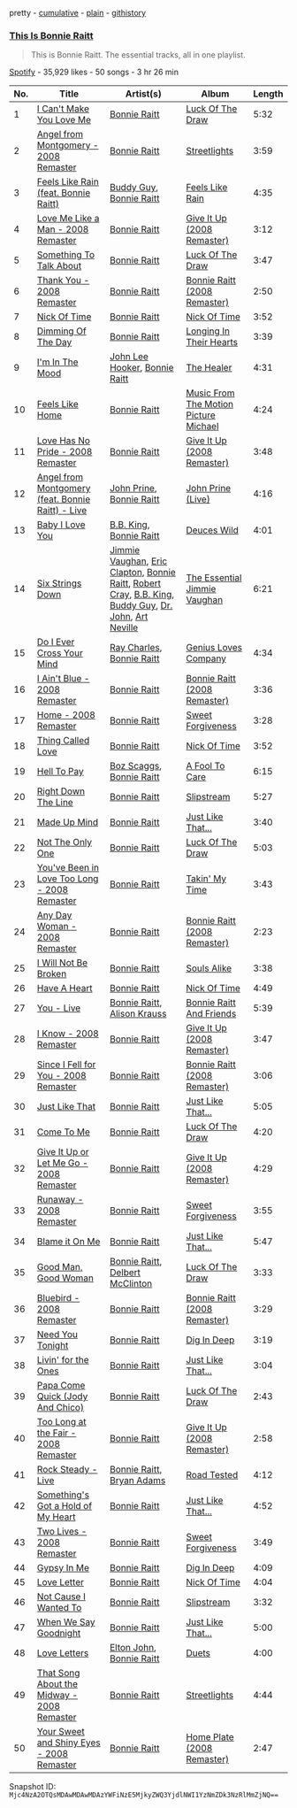 pretty - [cumulative](/playlists/cumulative/37i9dQZF1DZ06evO2MOc1x.md) - [plain](/playlists/plain/37i9dQZF1DZ06evO2MOc1x) - [githistory](https://github.githistory.xyz/mackorone/spotify-playlist-archive/blob/main/playlists/plain/37i9dQZF1DZ06evO2MOc1x)

### [This Is Bonnie Raitt](https://open.spotify.com/playlist/37i9dQZF1DZ06evO2MOc1x)

> This is Bonnie Raitt\. The essential tracks, all in one playlist.

[Spotify](https://open.spotify.com/user/spotify) - 35,929 likes - 50 songs - 3 hr 26 min

| No. | Title | Artist(s) | Album | Length |
|---|---|---|---|---|
| 1 | [I Can't Make You Love Me](https://open.spotify.com/track/69uJi5QsBtqlYkGURTBli8) | [Bonnie Raitt](https://open.spotify.com/artist/4KDyYWR7IpxZ7xrdYbKrqY) | [Luck Of The Draw](https://open.spotify.com/album/6blrkOZ0VmkhYPjfoD7eqf) | 5:32 |
| 2 | [Angel from Montgomery \- 2008 Remaster](https://open.spotify.com/track/6JssQFiBCi6ZcE6060S9A7) | [Bonnie Raitt](https://open.spotify.com/artist/4KDyYWR7IpxZ7xrdYbKrqY) | [Streetlights](https://open.spotify.com/album/3FEpG9aXxEwWfdpHeCScvO) | 3:59 |
| 3 | [Feels Like Rain \(feat\. Bonnie Raitt\)](https://open.spotify.com/track/5MTsZG10E0hTvAkdioyPnw) | [Buddy Guy](https://open.spotify.com/artist/2gCsNOpiBaMNh20jQ5prf0), [Bonnie Raitt](https://open.spotify.com/artist/4KDyYWR7IpxZ7xrdYbKrqY) | [Feels Like Rain](https://open.spotify.com/album/2GXqcjyaSAMRnmFuvHM2Bd) | 4:35 |
| 4 | [Love Me Like a Man \- 2008 Remaster](https://open.spotify.com/track/0h06YSqzwbAU9ZDuIvw8pk) | [Bonnie Raitt](https://open.spotify.com/artist/4KDyYWR7IpxZ7xrdYbKrqY) | [Give It Up \(2008 Remaster\)](https://open.spotify.com/album/6ry5iI1ik4H2DvoiWhluYh) | 3:12 |
| 5 | [Something To Talk About](https://open.spotify.com/track/6Ceejf3zBXvAhIY9DbP1Pr) | [Bonnie Raitt](https://open.spotify.com/artist/4KDyYWR7IpxZ7xrdYbKrqY) | [Luck Of The Draw](https://open.spotify.com/album/6blrkOZ0VmkhYPjfoD7eqf) | 3:47 |
| 6 | [Thank You \- 2008 Remaster](https://open.spotify.com/track/2zLIjfjQ8kMy7WSSLmF0I2) | [Bonnie Raitt](https://open.spotify.com/artist/4KDyYWR7IpxZ7xrdYbKrqY) | [Bonnie Raitt \(2008 Remaster\)](https://open.spotify.com/album/4gjY9JfOCvVlr7yTIyl2e0) | 2:50 |
| 7 | [Nick Of Time](https://open.spotify.com/track/1gqk2dawfdLdn4XamF27cx) | [Bonnie Raitt](https://open.spotify.com/artist/4KDyYWR7IpxZ7xrdYbKrqY) | [Nick Of Time](https://open.spotify.com/album/6wxpS5o0ty5CLqyH5fIRln) | 3:52 |
| 8 | [Dimming Of The Day](https://open.spotify.com/track/3g3ngs81nNMZn6kW1BA8Hs) | [Bonnie Raitt](https://open.spotify.com/artist/4KDyYWR7IpxZ7xrdYbKrqY) | [Longing In Their Hearts](https://open.spotify.com/album/5mkkuHwxHfE9yqafBFSLLI) | 3:39 |
| 9 | [I'm In The Mood](https://open.spotify.com/track/1W3QQa9SG6zaftNQJchWY7) | [John Lee Hooker](https://open.spotify.com/artist/1yNOfXGQNGjAynk77wv85x), [Bonnie Raitt](https://open.spotify.com/artist/4KDyYWR7IpxZ7xrdYbKrqY) | [The Healer](https://open.spotify.com/album/2jKj2prskANfjyo13navEs) | 4:31 |
| 10 | [Feels Like Home](https://open.spotify.com/track/7mUQ0w8i88ObXwSnrUwfZO) | [Bonnie Raitt](https://open.spotify.com/artist/4KDyYWR7IpxZ7xrdYbKrqY) | [Music From The Motion Picture Michael](https://open.spotify.com/album/52LfK1ML8u7Xj1ArC8oC22) | 4:24 |
| 11 | [Love Has No Pride \- 2008 Remaster](https://open.spotify.com/track/5IaEafAl7QJbxu9DG1usyb) | [Bonnie Raitt](https://open.spotify.com/artist/4KDyYWR7IpxZ7xrdYbKrqY) | [Give It Up \(2008 Remaster\)](https://open.spotify.com/album/6ry5iI1ik4H2DvoiWhluYh) | 3:48 |
| 12 | [Angel from Montgomery \(feat\. Bonnie Raitt\) \- Live](https://open.spotify.com/track/53OnUdsF4yWSaUevfD3EjW) | [John Prine](https://open.spotify.com/artist/0nJUwPwC9Ti4vvuJ0q3MfT), [Bonnie Raitt](https://open.spotify.com/artist/4KDyYWR7IpxZ7xrdYbKrqY) | [John Prine \(Live\)](https://open.spotify.com/album/5WNkdBedxiVxtWZH1xkYoQ) | 4:16 |
| 13 | [Baby I Love You](https://open.spotify.com/track/1jJNeiTnmoVqHhawN9tXfE) | [B.B\. King](https://open.spotify.com/artist/5xLSa7l4IV1gsQfhAMvl0U), [Bonnie Raitt](https://open.spotify.com/artist/4KDyYWR7IpxZ7xrdYbKrqY) | [Deuces Wild](https://open.spotify.com/album/3fIftPnF4eb7gkg2lFS1TV) | 4:01 |
| 14 | [Six Strings Down](https://open.spotify.com/track/0C7mriFxQZ24xpDXgSfIc8) | [Jimmie Vaughan](https://open.spotify.com/artist/4gPGI1vW8TOypARV9Ykzae), [Eric Clapton](https://open.spotify.com/artist/6PAt558ZEZl0DmdXlnjMgD), [Bonnie Raitt](https://open.spotify.com/artist/4KDyYWR7IpxZ7xrdYbKrqY), [Robert Cray](https://open.spotify.com/artist/6eMlKSBFAoXVJLoeHmwKEj), [B.B\. King](https://open.spotify.com/artist/5xLSa7l4IV1gsQfhAMvl0U), [Buddy Guy](https://open.spotify.com/artist/2gCsNOpiBaMNh20jQ5prf0), [Dr\. John](https://open.spotify.com/artist/320TrJub4arztwXRm7kqVO), [Art Neville](https://open.spotify.com/artist/4f9WzVkgm5FoJW8lGGmHkG) | [The Essential Jimmie Vaughan](https://open.spotify.com/album/61ahDSudLBKZ06utlL3g4y) | 6:21 |
| 15 | [Do I Ever Cross Your Mind](https://open.spotify.com/track/3GH1udndeAMY27JfXe0ecZ) | [Ray Charles](https://open.spotify.com/artist/1eYhYunlNJlDoQhtYBvPsi), [Bonnie Raitt](https://open.spotify.com/artist/4KDyYWR7IpxZ7xrdYbKrqY) | [Genius Loves Company](https://open.spotify.com/album/3CwGxaRLRyEw6OiSbVhdRE) | 4:34 |
| 16 | [I Ain't Blue \- 2008 Remaster](https://open.spotify.com/track/54CBPWCAZ37nY94t16ocyL) | [Bonnie Raitt](https://open.spotify.com/artist/4KDyYWR7IpxZ7xrdYbKrqY) | [Bonnie Raitt \(2008 Remaster\)](https://open.spotify.com/album/4gjY9JfOCvVlr7yTIyl2e0) | 3:36 |
| 17 | [Home \- 2008 Remaster](https://open.spotify.com/track/4SgIuqaMyQSckMOCrZBBPe) | [Bonnie Raitt](https://open.spotify.com/artist/4KDyYWR7IpxZ7xrdYbKrqY) | [Sweet Forgiveness](https://open.spotify.com/album/3hNmPJhslMBIBRlOD1iD0B) | 3:28 |
| 18 | [Thing Called Love](https://open.spotify.com/track/3g6lXYay6mqmtFmjzSYr66) | [Bonnie Raitt](https://open.spotify.com/artist/4KDyYWR7IpxZ7xrdYbKrqY) | [Nick Of Time](https://open.spotify.com/album/6wxpS5o0ty5CLqyH5fIRln) | 3:52 |
| 19 | [Hell To Pay](https://open.spotify.com/track/5oBFPW3PpybYWSsvEuuGnv) | [Boz Scaggs](https://open.spotify.com/artist/46njgd2Rq9tZc4ZjeQMgbh), [Bonnie Raitt](https://open.spotify.com/artist/4KDyYWR7IpxZ7xrdYbKrqY) | [A Fool To Care](https://open.spotify.com/album/4LzBJVxW5Pr77G7d4CrRbX) | 6:15 |
| 20 | [Right Down The Line](https://open.spotify.com/track/1ciDeTaBbYEP3aBj2Eu5X4) | [Bonnie Raitt](https://open.spotify.com/artist/4KDyYWR7IpxZ7xrdYbKrqY) | [Slipstream](https://open.spotify.com/album/1tlNRoFelhNdpaaxkJIX9T) | 5:27 |
| 21 | [Made Up Mind](https://open.spotify.com/track/2M13EkwriCE63GAg4lZ97z) | [Bonnie Raitt](https://open.spotify.com/artist/4KDyYWR7IpxZ7xrdYbKrqY) | [Just Like That...](https://open.spotify.com/album/5urpeKkrqE82otTOfs8OFd) | 3:40 |
| 22 | [Not The Only One](https://open.spotify.com/track/13p06XYJaV05Q65hSU87jW) | [Bonnie Raitt](https://open.spotify.com/artist/4KDyYWR7IpxZ7xrdYbKrqY) | [Luck Of The Draw](https://open.spotify.com/album/6blrkOZ0VmkhYPjfoD7eqf) | 5:03 |
| 23 | [You've Been in Love Too Long \- 2008 Remaster](https://open.spotify.com/track/1jiYXUtNTeZzebDXDGgGQd) | [Bonnie Raitt](https://open.spotify.com/artist/4KDyYWR7IpxZ7xrdYbKrqY) | [Takin' My Time](https://open.spotify.com/album/6wnsIGl42ActiWfYwkxbra) | 3:43 |
| 24 | [Any Day Woman \- 2008 Remaster](https://open.spotify.com/track/6hH5c3iQ0z1RjyOuz4D0c2) | [Bonnie Raitt](https://open.spotify.com/artist/4KDyYWR7IpxZ7xrdYbKrqY) | [Bonnie Raitt \(2008 Remaster\)](https://open.spotify.com/album/4gjY9JfOCvVlr7yTIyl2e0) | 2:23 |
| 25 | [I Will Not Be Broken](https://open.spotify.com/track/7dS8Pt5M2lsBJuPhTMvRuq) | [Bonnie Raitt](https://open.spotify.com/artist/4KDyYWR7IpxZ7xrdYbKrqY) | [Souls Alike](https://open.spotify.com/album/3iK0XCTRh5zfLjfrmO3agU) | 3:38 |
| 26 | [Have A Heart](https://open.spotify.com/track/5DXvq6kWCNefq4qTSVGGGC) | [Bonnie Raitt](https://open.spotify.com/artist/4KDyYWR7IpxZ7xrdYbKrqY) | [Nick Of Time](https://open.spotify.com/album/6wxpS5o0ty5CLqyH5fIRln) | 4:49 |
| 27 | [You \- Live](https://open.spotify.com/track/6mG1WZbhkUsTSJRhdfYP78) | [Bonnie Raitt](https://open.spotify.com/artist/4KDyYWR7IpxZ7xrdYbKrqY), [Alison Krauss](https://open.spotify.com/artist/5J6L7N6B4nI1M5cwa29mQG) | [Bonnie Raitt And Friends](https://open.spotify.com/album/4qt6BOh1VgNCyNyKYnFb5A) | 5:39 |
| 28 | [I Know \- 2008 Remaster](https://open.spotify.com/track/5lV9iUQzwQWo1gZMGjkeGl) | [Bonnie Raitt](https://open.spotify.com/artist/4KDyYWR7IpxZ7xrdYbKrqY) | [Give It Up \(2008 Remaster\)](https://open.spotify.com/album/6ry5iI1ik4H2DvoiWhluYh) | 3:47 |
| 29 | [Since I Fell for You \- 2008 Remaster](https://open.spotify.com/track/71G25PCcl4wa87qOJjjblz) | [Bonnie Raitt](https://open.spotify.com/artist/4KDyYWR7IpxZ7xrdYbKrqY) | [Bonnie Raitt \(2008 Remaster\)](https://open.spotify.com/album/4gjY9JfOCvVlr7yTIyl2e0) | 3:06 |
| 30 | [Just Like That](https://open.spotify.com/track/4yYi79a3MEQ0pCRCvuxcuU) | [Bonnie Raitt](https://open.spotify.com/artist/4KDyYWR7IpxZ7xrdYbKrqY) | [Just Like That...](https://open.spotify.com/album/5urpeKkrqE82otTOfs8OFd) | 5:05 |
| 31 | [Come To Me](https://open.spotify.com/track/77jvkoKzy83gHwYe4pLi1Y) | [Bonnie Raitt](https://open.spotify.com/artist/4KDyYWR7IpxZ7xrdYbKrqY) | [Luck Of The Draw](https://open.spotify.com/album/6blrkOZ0VmkhYPjfoD7eqf) | 4:20 |
| 32 | [Give It Up or Let Me Go \- 2008 Remaster](https://open.spotify.com/track/4GyoNlQeLSHFZX2txg7cOr) | [Bonnie Raitt](https://open.spotify.com/artist/4KDyYWR7IpxZ7xrdYbKrqY) | [Give It Up \(2008 Remaster\)](https://open.spotify.com/album/6ry5iI1ik4H2DvoiWhluYh) | 4:29 |
| 33 | [Runaway \- 2008 Remaster](https://open.spotify.com/track/7ldCklGtxrVxpmdt1el897) | [Bonnie Raitt](https://open.spotify.com/artist/4KDyYWR7IpxZ7xrdYbKrqY) | [Sweet Forgiveness](https://open.spotify.com/album/3hNmPJhslMBIBRlOD1iD0B) | 3:55 |
| 34 | [Blame it On Me](https://open.spotify.com/track/6t6mN09CvoFzDpRVNrXcdF) | [Bonnie Raitt](https://open.spotify.com/artist/4KDyYWR7IpxZ7xrdYbKrqY) | [Just Like That...](https://open.spotify.com/album/5urpeKkrqE82otTOfs8OFd) | 5:47 |
| 35 | [Good Man, Good Woman](https://open.spotify.com/track/3ooyUyDHyNU7HfUoJky1Ei) | [Bonnie Raitt](https://open.spotify.com/artist/4KDyYWR7IpxZ7xrdYbKrqY), [Delbert McClinton](https://open.spotify.com/artist/3Ri72CuuQSCLLkDRJgniFU) | [Luck Of The Draw](https://open.spotify.com/album/6blrkOZ0VmkhYPjfoD7eqf) | 3:33 |
| 36 | [Bluebird \- 2008 Remaster](https://open.spotify.com/track/78bu2DHF5nvCWmvh5VCe9P) | [Bonnie Raitt](https://open.spotify.com/artist/4KDyYWR7IpxZ7xrdYbKrqY) | [Bonnie Raitt \(2008 Remaster\)](https://open.spotify.com/album/4gjY9JfOCvVlr7yTIyl2e0) | 3:29 |
| 37 | [Need You Tonight](https://open.spotify.com/track/0GNQAGdA4i46QxT8qZx0mG) | [Bonnie Raitt](https://open.spotify.com/artist/4KDyYWR7IpxZ7xrdYbKrqY) | [Dig In Deep](https://open.spotify.com/album/5vN4mU8RJ1rllLYGlIuOKR) | 3:19 |
| 38 | [Livin' for the Ones](https://open.spotify.com/track/37X2K4YYwEudXUnLA7xLrd) | [Bonnie Raitt](https://open.spotify.com/artist/4KDyYWR7IpxZ7xrdYbKrqY) | [Just Like That...](https://open.spotify.com/album/5urpeKkrqE82otTOfs8OFd) | 3:04 |
| 39 | [Papa Come Quick \(Jody And Chico\)](https://open.spotify.com/track/476zDaOOTeo5dSjZyxiAq4) | [Bonnie Raitt](https://open.spotify.com/artist/4KDyYWR7IpxZ7xrdYbKrqY) | [Luck Of The Draw](https://open.spotify.com/album/6blrkOZ0VmkhYPjfoD7eqf) | 2:43 |
| 40 | [Too Long at the Fair \- 2008 Remaster](https://open.spotify.com/track/1oMhFBq8JndGlXmknlkSjp) | [Bonnie Raitt](https://open.spotify.com/artist/4KDyYWR7IpxZ7xrdYbKrqY) | [Give It Up \(2008 Remaster\)](https://open.spotify.com/album/6ry5iI1ik4H2DvoiWhluYh) | 2:58 |
| 41 | [Rock Steady \- Live](https://open.spotify.com/track/6QTzhcDkKupkvztUgGZooF) | [Bonnie Raitt](https://open.spotify.com/artist/4KDyYWR7IpxZ7xrdYbKrqY), [Bryan Adams](https://open.spotify.com/artist/3Z02hBLubJxuFJfhacLSDc) | [Road Tested](https://open.spotify.com/album/6oIKQNRvcNeSAO2nTfZt6V) | 4:12 |
| 42 | [Something's Got a Hold of My Heart](https://open.spotify.com/track/4cKrYwhGunX19sdbFZueAc) | [Bonnie Raitt](https://open.spotify.com/artist/4KDyYWR7IpxZ7xrdYbKrqY) | [Just Like That...](https://open.spotify.com/album/5urpeKkrqE82otTOfs8OFd) | 4:52 |
| 43 | [Two Lives \- 2008 Remaster](https://open.spotify.com/track/5WDhUWoBMq0f03Nxl1yYpt) | [Bonnie Raitt](https://open.spotify.com/artist/4KDyYWR7IpxZ7xrdYbKrqY) | [Sweet Forgiveness](https://open.spotify.com/album/3hNmPJhslMBIBRlOD1iD0B) | 3:49 |
| 44 | [Gypsy In Me](https://open.spotify.com/track/4w539nhl7KGUajmyrX5GNq) | [Bonnie Raitt](https://open.spotify.com/artist/4KDyYWR7IpxZ7xrdYbKrqY) | [Dig In Deep](https://open.spotify.com/album/5vN4mU8RJ1rllLYGlIuOKR) | 4:09 |
| 45 | [Love Letter](https://open.spotify.com/track/6zmpnM7y0boAL61orTZ8gt) | [Bonnie Raitt](https://open.spotify.com/artist/4KDyYWR7IpxZ7xrdYbKrqY) | [Nick Of Time](https://open.spotify.com/album/6wxpS5o0ty5CLqyH5fIRln) | 4:04 |
| 46 | [Not Cause I Wanted To](https://open.spotify.com/track/2eddW5VE76XGnS9iOkaGv3) | [Bonnie Raitt](https://open.spotify.com/artist/4KDyYWR7IpxZ7xrdYbKrqY) | [Slipstream](https://open.spotify.com/album/1tlNRoFelhNdpaaxkJIX9T) | 3:32 |
| 47 | [When We Say Goodnight](https://open.spotify.com/track/73dOXyOiMMVeO1JyrK2eik) | [Bonnie Raitt](https://open.spotify.com/artist/4KDyYWR7IpxZ7xrdYbKrqY) | [Just Like That...](https://open.spotify.com/album/5urpeKkrqE82otTOfs8OFd) | 5:00 |
| 48 | [Love Letters](https://open.spotify.com/track/6pqNafE84udPaoFLGffd7E) | [Elton John](https://open.spotify.com/artist/3PhoLpVuITZKcymswpck5b), [Bonnie Raitt](https://open.spotify.com/artist/4KDyYWR7IpxZ7xrdYbKrqY) | [Duets](https://open.spotify.com/album/7ptAfRrbwr8pzM1oeUsRea) | 4:00 |
| 49 | [That Song About the Midway \- 2008 Remaster](https://open.spotify.com/track/1MsYN2LmlINM37KGbfs91P) | [Bonnie Raitt](https://open.spotify.com/artist/4KDyYWR7IpxZ7xrdYbKrqY) | [Streetlights](https://open.spotify.com/album/3FEpG9aXxEwWfdpHeCScvO) | 4:44 |
| 50 | [Your Sweet and Shiny Eyes \- 2008 Remaster](https://open.spotify.com/track/34FN0vnOsqW7okjKNJ2uUE) | [Bonnie Raitt](https://open.spotify.com/artist/4KDyYWR7IpxZ7xrdYbKrqY) | [Home Plate \(2008 Remaster\)](https://open.spotify.com/album/5yBKOUYfEPb2CgFLpgeFLX) | 2:47 |

Snapshot ID: `Mjc4NzA2OTQsMDAwMDAwMDAzYWFiNzE5MjkyZWQ3YjdlNWI1YzNmZDk3NzRlMmZjNQ==`
